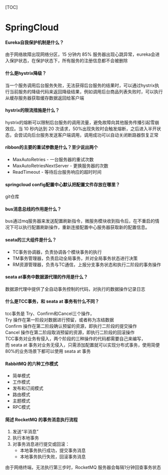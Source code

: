 [TOC]

# SpringCloud

#### Eureka自我保护机制是什么？

由于网络故障出现网络分区，15 分钟内 85% 服务器出现心跳异常，eureka会进入保护状态，在保护状态下，所有服务的注册信息都不会被删除

#### 什么是hystrix降级？

当一个服务调用后台服务失败，无法获得后台服务的结果时，可以通过hystrix执行当前服务的降级代码来返回降级结果，例如调用后台商品列表失败时，可以执行从缓存服务器获取缓存数据返回给客户端

#### hystrix的限流措施是什么？

hystrix的熔断可以限制后台服务的调用流量，避免故障向其他服务传播引起雪崩效应。当 10 秒内达到 20 次请求，50%出现失败时会触发熔断，之后进入半开状态，会尝试向后台服务发送客户端调用，调用成功可以自动关闭断路器恢复正常

#### ribbon的主要的重试参数是什么？至少说出两个

- MaxAutoRetries - 一台服务器的重试次数
- MaxAutoRetriesNextServer - 更换服务器的次数
- ReadTimeout - 等待后台服务响应的超时时间

#### springcloud config配置中心默认把配置文件存放在哪里？

git仓库

#### bus消息总线的作用是什么？

bus通过mq服务器来发送配置刷新指令，微服务模块收到指令后，在不重启的情况下可以执行配置刷新操作，重新连接配置中心服务器获取新的配置信息。

#### seata的三大组件是什么？

- TC事务协调器，负责协调各个模块事务的执行
- TM事务管理器，负责启动全局事务，并对全局事务状态进行决策
- RM资源管理器，负责与TC通信，上报分支事务状态和执行二阶段的事务操作

#### seata at事务中数据源代理的作用是什么？

数据源代理中提供了全自动事务控制的代码，对执行的数据操作记录日志

#### 什么是TCC事务，和 seata at 事务有什么不同？

tcc事务是 Try、Confirm和Cancel三个操作，  
Try 操作在第一阶段对数据进行预留，或者称为冻结数据  
Confirm 操作在第二阶段确认预留的资源，即执行二阶段的提交操作  
Cancel 操作在第二阶段取消预留的资源，即执行二阶段的回滚操作  
TCC事务对业务有侵入，两个阶段的三种操作的代码都需要自己来编写，  
而 seata at 事务对业务无侵入，只需添加配置就可以实现分布式事务，使用简便  
80%的业务场景下都可以使用 seata at 事务

#### RabbitMQ 的六种工作模式

- 简单模式
- 工作模式
- 发布和订阅模式
- 路由模式
- 主题模式
- RPC模式

#### 简述 RocketMQ 的事务消息执行流程

1. 发送“半消息”
2. 执行本地事务
3. 对事务消息进行提交或回滚：
    - 本地事务执行成功，提交事务消息
    - 本地事务执行失败，回滚事务消息

由于网络终端，无法执行第三步时，RocketMQ 服务器会每隔1分钟回查事务状态



